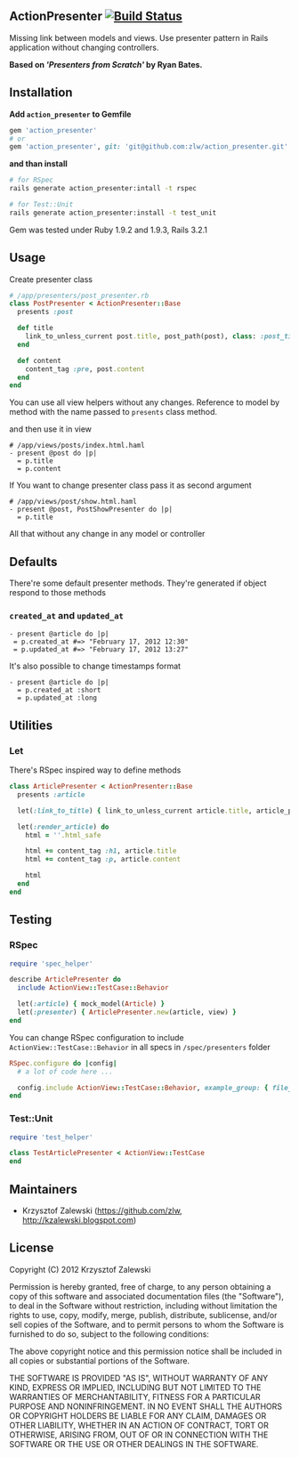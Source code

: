 ## ActionPresenter [![Build Status](https://secure.travis-ci.org/zlw/action_presenter.png?branch=master)](http://travis-ci.org/zlw/action_presenter)

Missing link between models and views.
Use presenter pattern in Rails application without changing controllers.

**Based on *'Presenters from Scratch'* by Ryan Bates.**

## Installation

**Add `action_presenter` to Gemfile**

```ruby
gem 'action_presenter'
# or
gem 'action_presenter', git: 'git@github.com:zlw/action_presenter.git'
```

**and than install**

```bash
# for RSpec
rails generate action_presenter:intall -t rspec

# for Test::Unit
rails generate action_presenter:install -t test_unit
```

Gem was tested under Ruby 1.9.2 and 1.9.3, Rails 3.2.1

## Usage

Create presenter class

```ruby
# /app/presenters/post_presenter.rb
class PostPresenter < ActionPresenter::Base
  presents :post

  def title
    link_to_unless_current post.title, post_path(post), class: :post_title_link
  end

  def content
    content_tag :pre, post.content
  end
end
```

You can use all view helpers without any changes. Reference to model by method with the name passed to `presents` class method.

and then use it in view

```haml
# /app/views/posts/index.html.haml
- present @post do |p|
  = p.title
  = p.content
```

If You want to change presenter class pass it as second argument

```haml
# /app/views/post/show.html.haml
- present @post, PostShowPresenter do |p|
  = p.title
```

All that without any change in any model or controller

## Defaults

There're some default presenter methods. They're generated if object respond to those methods

### `created_at` and `updated_at`

```haml
- present @article do |p|
 = p.created_at #=> "February 17, 2012 12:30"
 = p.updated_at #=> "February 17, 2012 13:27"
```

It's also possible to change timestamps format

```haml
- present @article do |p|
  = p.created_at :short
  = p.updated_at :long
```

## Utilities

### Let

There's RSpec inspired way to define methods

```ruby
class ArticlePresenter < ActionPresenter::Base
  presents :article

  let(:link_to_title) { link_to_unless_current article.title, article_path(article) }

  let(:render_article) do
    html = ''.html_safe

    html += content_tag :h1, article.title
    html += content_tag :p, article.content

    html
  end
end
```

## Testing

### RSpec

```ruby
require 'spec_helper'

describe ArticlePresenter do
  include ActionView::TestCase::Behavior

  let(:article) { mock_model(Article) }
  let(:presenter) { ArticlePresenter.new(article, view) }
end
```

You can change RSpec configuration to include `ActionView::TestCase::Behavior` in all specs in `/spec/presenters` folder

```ruby
RSpec.configure do |config|
  # a lot of code here ...

  config.include ActionView::TestCase::Behavior, example_group: { file_path: %r{spec/presenters} }
end
```

### Test::Unit

```ruby
require 'test_helper'

class TestArticlePresenter < ActionView::TestCase
end
```

## Maintainers

* Krzysztof Zalewski (https://github.com/zlw, http://kzalewski.blogspot.com)

## License

Copyright (C) 2012 Krzysztof Zalewski

Permission is hereby granted, free of charge, to any person obtaining a copy of this software and associated documentation files (the "Software"), to deal in the Software without restriction, including without limitation the rights to use, copy, modify, merge, publish, distribute, sublicense, and/or sell copies of the Software, and to permit persons to whom the Software is furnished to do so, subject to the following conditions:

The above copyright notice and this permission notice shall be included in all copies or substantial portions of the Software.

THE SOFTWARE IS PROVIDED "AS IS", WITHOUT WARRANTY OF ANY KIND, EXPRESS OR IMPLIED, INCLUDING BUT NOT LIMITED TO THE WARRANTIES OF MERCHANTABILITY, FITNESS FOR A PARTICULAR PURPOSE AND NONINFRINGEMENT. IN NO EVENT SHALL THE AUTHORS OR COPYRIGHT HOLDERS BE LIABLE FOR ANY CLAIM, DAMAGES OR OTHER LIABILITY, WHETHER IN AN ACTION OF CONTRACT, TORT OR OTHERWISE, ARISING FROM, OUT OF OR IN CONNECTION WITH THE SOFTWARE OR THE USE OR OTHER DEALINGS IN THE SOFTWARE.